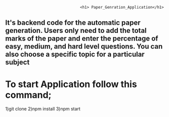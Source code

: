                                      <h1> Paper_Genration_Application</h1>


<h2>It's backend code for the automatic paper generation. Users only need to add the total marks of the paper and enter the percentage of easy, medium, and hard level questions. You can also choose a specific topic for a particular subject</h2>


<h1>To start Application follow this command;</h1>
  1)git clone
  2)npm install 
  3)npm start
  
